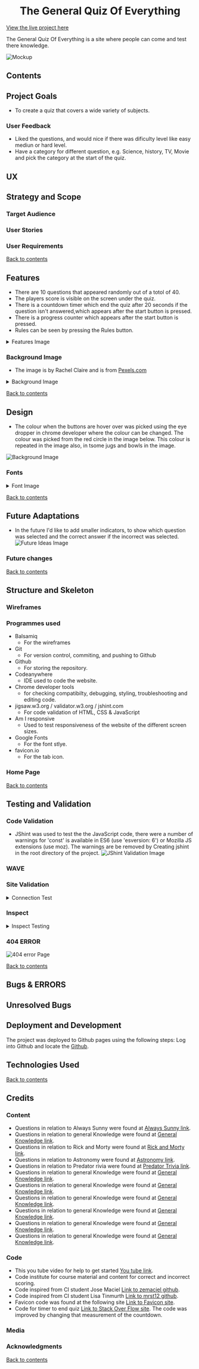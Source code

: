 <h1 align="center">The General Quiz Of Everything</h1>

[View the live project here](https://pdoylec.github.io/PP2-The-General-Quiz-Of-Everything/)

The General Quiz Of Everything is a site where people can come and test there knowledge.

![Mockup](documentation/mockup.jpg)

## Contents

## Project Goals

- To create a quiz that covers a wide variety of subjects.

### User Feedback

- Liked the questions, and would nice if there was dificulty level like easy mediun or hard level.
- Have a category for different question, e.g. Science, history, TV, Movie and pick the category at the start of the quiz.

## UX

## Strategy and Scope

### Target Audience

### User Stories

### User Requirements

[Back to contents](#contents)

## Features

- There are 10 questions that appeared randomly out of a totol of 40.
- The players score is visible on the screen under the quiz.
- There is a countdown timer which end the quiz after 20 seconds if the question isn't answered,which appears after the start button is pressed.
- There is a progress counter which appears after the start button is pressed.
- Rules can be seen by pressing the Rules button.

<details>
<summary>Features Image</summary>

![Features Home Image](documentation/features.jpg)
![Features Questions Image](documentation/features1.jpg)
![Background TimeOut Image](documentation/features2.jpg)

</details>

### Background Image

- The image is by Rachel Claire and is from [Pexels.com](https://www.pexels.com/photo/merchandise-in-store-5865390/)
<details>
<summary>Background Image</summary>

![Background Image](documentation/misc1.jpg)

</details>

[Back to contents](#contents)

## Design
* The colour when the buttons are hover over was picked using the eye dropper in chrome developer where the colour can be changed. The colour was picked from the red circle in the image below. This colour is repeated in the image also, in tsome jugs and bowls in the image.

![Background Image](documentation/eyedropper.png)

### Fonts

<details>
<summary>Font Image</summary>

![Font Image](documentation/fonts.jpg)

</details>

[Back to contents](#contents)

## Future Adaptations

- In the future I'd like to add smaller indicators, to show which question was selected and the correct answer if the incorrect was selected.  
  ![Future Ideas Image](documentation/futureidea.jpg)

### Future changes

[Back to contents](#contents)

## Structure and Skeleton

### Wireframes

### Programmes used

- Balsamiq
  - For the wireframes
- Git
  - For version control, commiting, and pushing to Github
- Github
  - For storing the repository.
- Codeanywhere
  - IDE used to code the website.
- Chrome developer tools
  - for checking compatibilty, debugging, styling, troubleshooting and editing code.
- jigsaw.w3.org / validator.w3.org / jshint.com
  - For code validation of HTML, CSS & JavaScript
- Am I responsive
  - Used to test responsiveness of the website of the different screen sizes.
- Google Fonts
  - For the font stlye.
- favicon.io
  - For the tab icon.

### Home Page

[Back to contents](#contents)

## Testing and Validation


### Code Validation
- JShint was used to test the the JavaScript code, there were a number of warnings for 	'const' is available in ES6 (use 'esversion: 6') or Mozilla JS extensions (use moz). The warnings are be removed by Creating jshint in the root directory of the project.
![JShint Validation Image](documentation/jshwarnings.jpg)

### WAVE

### Site Validation

<details>
<summary>Connection Test</summary>

![Connection Test Image](documentation/initionalconnectiontest.jpg)

</details>

### Inspect

<details>
<summary>Inspect Testing</summary>

![Inspect Testing](documentation/ongoingtesting.jpg)
![Inspect Testing](documentation/ongoingtesting1.jpg)

</details>

### 404 ERROR

![404 error Page](documentation/404errorpage.jpg)

[Back to contents](#contents)

## Bugs \& ERRORS

## Unresolved Bugs

## Deployment and Development

The project was deployed to Github pages using the following steps:
Log into Github and locate the [Github](https://pdoylec.github.io/PP2-The-General-Quiz-Of-Everything/).

## Technologies Used

[Back to contents](#contents)

## Credits

### Content

- Questions in relation to Always Sunny were found at [Always Sunny link](https://www.joe.ie/movies-tv/quiz-can-beat-gang-get-1520-always-sunny-philadelphia-quiz-576503).
- Questions in relation to general Knowledge were found at [General Knowledge link](https://www.faber.co.uk/journal/quizzes/qi-quiz/).
- Questions in relation to Rick and Morty were found at [Rick and Morty link](https://editorial.rottentomatoes.com/article/ultimate-rick-and-morty-quiz/).
- Questions in relation to Astronomy were found at [Astronomy link](https://thoughtcatalog.com/january-nelson/2021/10/astronomy-trivia/).
- Questions in relation to Predator rivia were found at [Predator Trivia link](https://www.usefultrivia.com/movie_trivia/predator_trivia.html).
- Questions in relation to general Knowledge were found at [General Knowledge link](https://www.mentimeter.com/blog/audience-energizers/55-free-trivia-and-fun-quiz-question-templates#quiz-templates).
- Questions in relation to general Knowledge were found at [General Knowledge link](https://www.cosmopolitan.com/uk/worklife/a32433256/best-hard-general-knowledge-quiz-questions/).
- Questions in relation to general Knowledge were found at [General Knowledge link](http://www.freepubquiz.co.uk/ireland-quiz.html).
- Questions in relation to general Knowledge were found at [General Knowledge link](https://www.beelovedcity.com/ireland-quiz).
- Questions in relation to general Knowledge were found at [General Knowledge link](https://www.mylondon.news/news/zone-1-news/30-tough-pop-music-quiz-18302193).
- Questions in relation to general Knowledge were found at [General Knowledge link](https://thisisgalway.ie/quiz/the-irish-music-quiz-1/).

### Code

- This you tube video for help to get started [You tube link](https://www.youtube.com/watch?v=riDzcEQbX6k).
- Code institute for course material and content for correct and incorrect scoring.
- Code inspired from CI student Jose Maciel [Link to zemaciel github](https://zemaciel.github.io/project-02/index.html).
- Code inspired from CI student Lisa Tinmurth [Link to mrst12 github](https://mrst12.github.io/Quizzical/).
- Favicon code was found at the following site [Link to Favicon site](https://favicon.io/).
- Code for timer to end quiz [Link to Stack Over Flow site](https://stackoverflow.com/questions/44314897/javascript-timer-for-a-quiz). The code was improved by changing that measurement of the countdown.

### Media

### Acknowledgments

[Back to contents](#contents)
